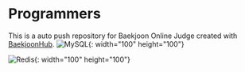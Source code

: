 # Programmers
This is a auto push repository for Baekjoon Online Judge created with [BaekjoonHub](https://github.com/BaekjoonHub/BaekjoonHub).
![MySQL](https://img.shields.io/badge/mysql-%2300f.svg?style=for-the-badge&logo=mysql&logoColor=white){: width="100" height="100"}

![Redis](https://img.shields.io/badge/redis-%23DD0031.svg?style=for-the-badge&logo=redis&logoColor=white){: width="100" height="100"}
